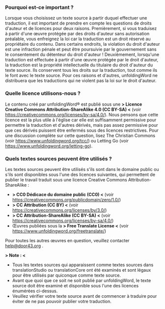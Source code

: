 ### Pourquoi est-ce important ?

Lorsque vous choisissez un texte source à partir duquel effectuer une traduction, il est important de prendre en compte les questions de droits d'auteur et de licences pour deux raisons. Premièrement, si vous traduisez à partir d'une œuvre protégée par des droits d'auteur sans autorisation préalable, vous enfreignez la loi car la traduction est un droit réservé au propriétaire du contenu. Dans certains endroits, la violation du droit d'auteur est une infraction pénale et peut être poursuivie par le gouvernement sans le consentement du détenteur du droit d'auteur ! Deuxièmement, lorsqu'une traduction est effectuée à partir d'une œuvre protégée par le droit d'auteur, la traduction est la propriété intellectuelle du titulaire du droit d'auteur du texte source. Ils conservent tous les droits sur la traduction, tout comme ils le font avec le texte source. Pour ces raisons et d'autres, unfoldingWord ne distribuera que les traductions qui ne violent pas la loi sur le droit d'auteur.

### Quelle licence utilisons-nous ?

Le contenu créé par unfoldingWord® est publié sous une **> Licence Creative Commons Attribution-ShareAlike 4.0 (CC BY-SA) <** (voir https://creativecommons.org/licenses/by-sa/4.0/). Nous pensons que cette licence est la plus utile à l'église car elle est suffisamment permissive pour permettre la traduction et d'autres dérivés, mais pas assez permissive pour que ces dérivés puissent être enfermés sous des licences restrictives. Pour une discussion complète sur cette question, lisez The Christian Commons (voir https://www.unfoldingword.org/tcc/) ou Letting Go (voir https://www.unfoldingword.org/letting-go).

### Quels textes sources peuvent être utilisés ?

Les textes sources peuvent être utilisés s'ils sont dans le domaine public ou s'ils sont disponibles sous l'une des licences suivantes, qui permettent de publier le travail traduit sous une licence Creative Commons Attribution-ShareAlike :

* **> CC0 Dédicace du domaine public (CC0) <** (voir https://creativecommons.org/publicdomain/zero/1.0/)
* **> CC Attribution (CC BY) <** (voir https://creativecommons.org/licenses/by/3.0/)
* **> CC Attribution-ShareAlike (CC BY-SA) <** (voir https://creativecommons.org/licenses/by-sa/4.0/)
* Œuvres publiées sous la **> Free Translate License <** (voir https://www.unfoldingword.org/freetranslate/)

Pour toutes les autres œuvres en question, veuillez contacter <help@door43.org> .

**> Note : <**

* Tous les textes sources qui apparaissent comme textes sources dans translationStudio ou translationCore ont été examinés et sont légaux pour être utilisés par quiconque comme texte source.
* Avant que quoi que ce soit ne soit publié par unfoldingWord, le texte source doit être examiné et disponible sous l'une des licences énumérées ci-dessus.
* Veuillez vérifier votre texte source avant de commencer à traduire pour éviter de ne pas pouvoir publier votre traduction.

